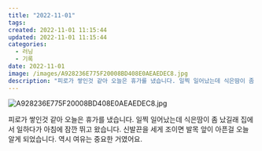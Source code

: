 ```yaml
---
title: "2022-11-01"
tags:
created: 2022-11-01 11:15:44
updated: 2022-11-01 11:15:44
categories:
  - 러닝
  - 기록
date: 2022-11-01
image: /images/A928236E775F20008BD408E0AEAEDEC8.jpg
description: "피로가 쌓인것 같아 오늘은 휴가를 냈습니다. 일찍 일어났는데 식은땀이 좀 났길래 집에서 일하다가 아침에 잠깐 뛰고 왔습니다. 신발끈을 세게 조이면 발목 앞이 아픈걸 오늘 알게 되었습니다. 역시 여유는 중요한 거였어요."
---
```


![A928236E775F20008BD408E0AEAEDEC8.jpg](/images/A928236E775F20008BD408E0AEAEDEC8.jpg)
 
 

피로가 쌓인것 같아 오늘은 휴가를 냈습니다. 일찍 일어났는데 식은땀이 좀 났길래 집에서 일하다가 아침에 잠깐 뛰고 왔습니다.
신발끈을 세게 조이면 발목 앞이 아픈걸 오늘 알게 되었습니다. 역시 여유는 중요한 거였어요.
